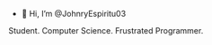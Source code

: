 - 👋 Hi, I’m @JohnryEspiritu03

Student. Computer Science. Frustrated Programmer.

<!---
JohnryEspiritu03/JohnryEspiritu03 is a ✨ special ✨ repository because its `README.md` (this file) appears on your GitHub profile.
You can click the Preview link to take a look at your changes.
--->
